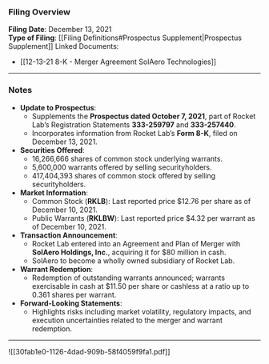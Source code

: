 ### Filing Overview

**Filing Date**: December 13, 2021  
**Type of Filing**: [[Filing Definitions#Prospectus Supplement|Prospectus Supplement]]
Linked Documents: 
- [[12-13-21 8-K - Merger Agreement SolAero Technologies]]

---
### Notes

- **Update to Prospectus**:
    - Supplements the **Prospectus dated October 7, 2021**, part of Rocket Lab’s Registration Statements **333-259797** and **333-257440**.
    - Incorporates information from Rocket Lab’s **Form 8-K**, filed on December 13, 2021.
- **Securities Offered**:
    - 16,266,666 shares of common stock underlying warrants.
    - 5,600,000 warrants offered by selling securityholders.
    - 417,404,393 shares of common stock offered by selling securityholders.
- **Market Information**:
    - Common Stock (**RKLB**): Last reported price $12.76 per share as of December 10, 2021.
    - Public Warrants (**RKLBW**): Last reported price $4.32 per warrant as of December 10, 2021.
- **Transaction Announcement**:
    - Rocket Lab entered into an Agreement and Plan of Merger with **SolAero Holdings, Inc.**, acquiring it for $80 million in cash.
    - SolAero to become a wholly owned subsidiary of Rocket Lab.
- **Warrant Redemption**:
    - Redemption of outstanding warrants announced; warrants exercisable in cash at $11.50 per share or cashless at a ratio up to 0.361 shares per warrant.
- **Forward-Looking Statements**:
    - Highlights risks including market volatility, regulatory impacts, and execution uncertainties related to the merger and warrant redemption.

---

![[30fab1e0-1126-4dad-909b-58f4059f9fa1.pdf]]